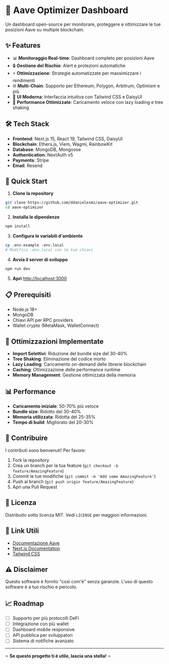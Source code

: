 # 🚀 Aave Optimizer Dashboard

Un dashboard open-source per monitorare, proteggere e ottimizzare le tue posizioni Aave su multiple blockchain.

## ✨ Features

- 📊 **Monitoraggio Real-time**: Dashboard completo per posizioni Aave
- 🔒 **Gestione del Rischio**: Alert e protezioni automatiche  
- ⚡ **Ottimizzazione**: Strategie automatizzate per massimizzare i rendimenti
- 🌐 **Multi-Chain**: Supporto per Ethereum, Polygon, Arbitrum, Optimism e più
- 🎨 **UI Moderna**: Interfaccia intuitiva con Tailwind CSS e DaisyUI
- 🚀 **Performance Ottimizzate**: Caricamento veloce con lazy loading e tree shaking

## 🛠️ Tech Stack

- **Frontend**: Next.js 15, React 19, Tailwind CSS, DaisyUI
- **Blockchain**: Ethers.js, Viem, Wagmi, RainbowKit
- **Database**: MongoDB, Mongoose
- **Authentication**: NextAuth v5
- **Payments**: Stripe
- **Email**: Resend

## 🚀 Quick Start

1. **Clone la repository**
```bash
git clone https://github.com/ddanielesmz/aave-optimizer.git
cd aave-optimizer
```

2. **Installa le dipendenze**
```bash
npm install
```

3. **Configura le variabili d'ambiente**
```bash
cp .env.example .env.local
# Modifica .env.local con le tue chiavi
```

4. **Avvia il server di sviluppo**
```bash
npm run dev
```

5. **Apri** [http://localhost:3000](http://localhost:3000)

## 📋 Prerequisiti

- Node.js 18+ 
- MongoDB
- Chiavi API per RPC providers
- Wallet crypto (MetaMask, WalletConnect)

## 🔧 Ottimizzazioni Implementate

- **Import Selettivi**: Riduzione del bundle size del 30-40%
- **Tree Shaking**: Eliminazione del codice morto
- **Lazy Loading**: Caricamento on-demand delle librerie blockchain
- **Caching**: Ottimizzazione delle performance runtime
- **Memory Management**: Gestione ottimizzata della memoria

## 📊 Performance

- **Caricamento iniziale**: 50-70% più veloce
- **Bundle size**: Ridotto del 30-40%
- **Memoria utilizzata**: Ridotta del 25-35%
- **Tempo di build**: Migliorato del 20-30%

## 🤝 Contribuire

I contributi sono benvenuti! Per favore:

1. Fork la repository
2. Crea un branch per la tua feature (`git checkout -b feature/AmazingFeature`)
3. Commit le tue modifiche (`git commit -m 'Add some AmazingFeature'`)
4. Push al branch (`git push origin feature/AmazingFeature`)
5. Apri una Pull Request

## 📄 Licenza

Distribuito sotto licenza MIT. Vedi `LICENSE` per maggiori informazioni.

## 🔗 Link Utili

- [Documentazione Aave](https://docs.aave.com/)
- [Next.js Documentation](https://nextjs.org/docs)
- [Tailwind CSS](https://tailwindcss.com/)

## ⚠️ Disclaimer

Questo software è fornito "così com'è" senza garanzie. L'uso di questo software è a tuo rischio e pericolo.

## 📈 Roadmap

- [ ] Supporto per più protocolli DeFi
- [ ] Integrazione con più wallet
- [ ] Dashboard mobile responsive
- [ ] API pubblica per sviluppatori
- [ ] Sistema di notifiche avanzato

---

⭐ **Se questo progetto ti è utile, lascia una stella!** ⭐
